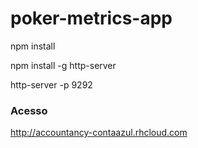 # poker-metrics-app

npm install

npm install -g http-server

http-server -p 9292

### Acesso 
http://accountancy-contaazul.rhcloud.com
